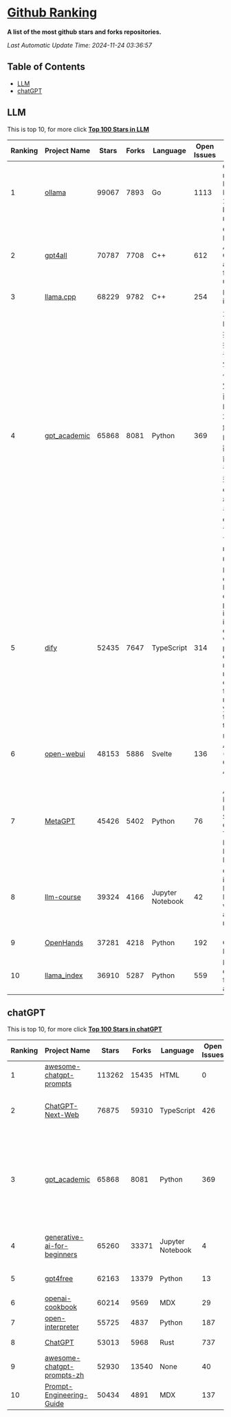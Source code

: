 [Github Ranking](./README.md)
==========

**A list of the most github stars and forks repositories.**

*Last Automatic Update Time: 2024-11-24 03:36:57*

## Table of Contents
 * [LLM](#LLM)
 * [chatGPT](#chatGPT)

## LLM

This is top 10, for more click **[Top 100 Stars in LLM](Top100/LLM.md)**

| Ranking | Project Name | Stars | Forks | Language | Open Issues | Description | Last Commit |
| ------- | ------------ | ----- | ----- | -------- | ----------- | ----------- | ----------- |
| 1 | [ollama](https://github.com/ollama/ollama) | 99067 | 7893 | Go | 1113 | Get up and running with Llama 3.2, Mistral, Gemma 2, and other large language models. | 2024-11-24T02:03:12Z |
| 2 | [gpt4all](https://github.com/nomic-ai/gpt4all) | 70787 | 7708 | C++ | 612 | GPT4All: Run Local LLMs on Any Device. Open-source and available for commercial use. | 2024-11-24T02:28:19Z |
| 3 | [llama.cpp](https://github.com/ggerganov/llama.cpp) | 68229 | 9782 | C++ | 254 | LLM inference in C/C++ | 2024-11-24T01:05:50Z |
| 4 | [gpt_academic](https://github.com/binary-husky/gpt_academic) | 65868 | 8081 | Python | 369 | 为GPT/GLM等LLM大语言模型提供实用化交互接口，特别优化论文阅读/润色/写作体验，模块化设计，支持自定义快捷按钮&函数插件，支持Python和C++等项目剖析&自译解功能，PDF/LaTex论文翻译&总结功能，支持并行问询多种LLM模型，支持chatglm3等本地模型。接入通义千问, deepseekcoder, 讯飞星火, 文心一言, llama2, rwkv, claude2, moss等。 | 2024-11-23T19:18:23Z |
| 5 | [dify](https://github.com/langgenius/dify) | 52435 | 7647 | TypeScript | 314 | Dify is an open-source LLM app development platform. Dify's intuitive interface combines AI workflow, RAG pipeline, agent capabilities, model management, observability features and more, letting you quickly go from prototype to production. | 2024-11-24T03:17:55Z |
| 6 | [open-webui](https://github.com/open-webui/open-webui) | 48153 | 5886 | Svelte | 136 | User-friendly AI Interface (Supports Ollama, OpenAI API, ...) | 2024-11-23T18:39:47Z |
| 7 | [MetaGPT](https://github.com/geekan/MetaGPT) | 45426 | 5402 | Python | 76 | 🌟 The Multi-Agent Framework: First AI Software Company, Towards Natural Language Programming | 2024-11-11T15:05:12Z |
| 8 | [llm-course](https://github.com/mlabonne/llm-course) | 39324 | 4166 | Jupyter Notebook | 42 | Course to get into Large Language Models (LLMs) with roadmaps and Colab notebooks. | 2024-07-28T22:17:43Z |
| 9 | [OpenHands](https://github.com/All-Hands-AI/OpenHands) | 37281 | 4218 | Python | 192 | 🙌 OpenHands: Code Less, Make More | 2024-11-23T22:49:50Z |
| 10 | [llama_index](https://github.com/run-llama/llama_index) | 36910 | 5287 | Python | 559 | LlamaIndex is a data framework for your LLM applications | 2024-11-23T20:36:27Z |


## chatGPT

This is top 10, for more click **[Top 100 Stars in chatGPT](Top100/chatGPT.md)**

| Ranking | Project Name | Stars | Forks | Language | Open Issues | Description | Last Commit |
| ------- | ------------ | ----- | ----- | -------- | ----------- | ----------- | ----------- |
| 1 | [awesome-chatgpt-prompts](https://github.com/f/awesome-chatgpt-prompts) | 113262 | 15435 | HTML | 0 | This repo includes ChatGPT prompt curation to use ChatGPT better. | 2024-11-11T11:38:53Z |
| 2 | [ChatGPT-Next-Web](https://github.com/ChatGPTNextWeb/ChatGPT-Next-Web) | 76875 | 59310 | TypeScript | 426 | A cross-platform ChatGPT/Gemini UI (Web / PWA / Linux / Win / MacOS). 一键拥有你自己的跨平台 ChatGPT/Gemini 应用。 | 2024-11-22T12:59:31Z |
| 3 | [gpt_academic](https://github.com/binary-husky/gpt_academic) | 65868 | 8081 | Python | 369 | 为GPT/GLM等LLM大语言模型提供实用化交互接口，特别优化论文阅读/润色/写作体验，模块化设计，支持自定义快捷按钮&函数插件，支持Python和C++等项目剖析&自译解功能，PDF/LaTex论文翻译&总结功能，支持并行问询多种LLM模型，支持chatglm3等本地模型。接入通义千问, deepseekcoder, 讯飞星火, 文心一言, llama2, rwkv, claude2, moss等。 | 2024-11-23T19:18:23Z |
| 4 | [generative-ai-for-beginners](https://github.com/microsoft/generative-ai-for-beginners) | 65260 | 33371 | Jupyter Notebook | 4 | 21 Lessons, Get Started Building with Generative AI  🔗 https://microsoft.github.io/generative-ai-for-beginners/ | 2024-11-23T08:41:05Z |
| 5 | [gpt4free](https://github.com/xtekky/gpt4free) | 62163 | 13379 | Python | 13 | The official gpt4free repository \| various collection of powerful language models | 2024-11-23T13:57:21Z |
| 6 | [openai-cookbook](https://github.com/openai/openai-cookbook) | 60214 | 9569 | MDX | 29 | Examples and guides for using the OpenAI API | 2024-11-23T00:12:34Z |
| 7 | [open-interpreter](https://github.com/OpenInterpreter/open-interpreter) | 55725 | 4837 | Python | 187 | A natural language interface for computers | 2024-11-23T00:41:06Z |
| 8 | [ChatGPT](https://github.com/lencx/ChatGPT) | 53013 | 5968 | Rust | 737 | 🔮 ChatGPT Desktop Application (Mac, Windows and Linux) | 2024-08-29T17:58:11Z |
| 9 | [awesome-chatgpt-prompts-zh](https://github.com/PlexPt/awesome-chatgpt-prompts-zh) | 52930 | 13540 | None | 40 | ChatGPT 中文调教指南。各种场景使用指南。学习怎么让它听你的话。 | 2024-07-30T11:43:23Z |
| 10 | [Prompt-Engineering-Guide](https://github.com/dair-ai/Prompt-Engineering-Guide) | 50434 | 4891 | MDX | 137 | 🐙 Guides, papers, lecture, notebooks and resources for prompt engineering | 2024-11-20T19:24:28Z |

